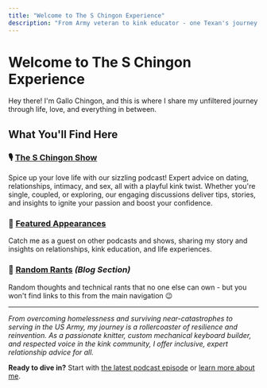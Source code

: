 ```yaml
---
title: "Welcome to The S Chingon Experience"
description: "From Army veteran to kink educator - one Texan's journey through life, love, and everything in between."
---
```


<!-- saved as _index.md in tokyo-mistakes/exampleSite/content -->

# Welcome to The S Chingon Experience

Hey there! I'm Gallo Chingon, and this is where I share my unfiltered journey through life, love, and everything in between.

## What You'll Find Here

### 🎙️ [The S Chingon Show](/podcast/)

Spice up your love life with our sizzling podcast! Expert advice on dating, relationships, intimacy, and sex, all with a playful kink twist. Whether you're single, coupled, or exploring, our engaging discussions deliver tips, stories, and insights to ignite your passion and boost your confidence.

### 🎤 [Featured Appearances](/featured/)

Catch me as a guest on other podcasts and shows, sharing my story and insights on relationships, kink education, and life experiences.

### 📝 [Random Rants](/blog/) _(Blog Section)_

Random thoughts and technical rants that no one else can own - but you won't find links to this from the main navigation 😉

---

_From overcoming homelessness and surviving near-catastrophes to serving in the US Army, my journey is a rollercoaster of resilience and reinvention. As a passionate knitter, custom mechanical keyboard builder, and respected voice in the kink community, I offer inclusive, expert relationship advice for all._

**Ready to dive in?** Start with [the latest podcast episode](/podcast/) or [learn more about me](/about/).

